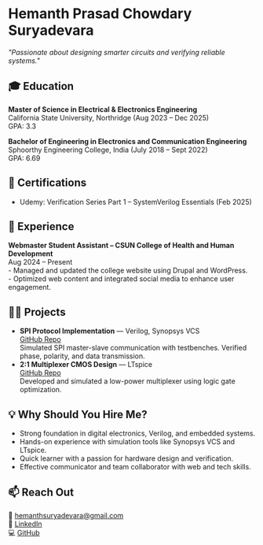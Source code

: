 <!DOCTYPE html>
<html lang="en">
<head>
  <meta charset="UTF-8" />
  <meta name="viewport" content="width=device-width, initial-scale=1.0" />
</head>
  
<body>
  <h1>Hemanth Prasad Chowdary Suryadevara</h1>
  <p><i>"Passionate about designing smarter circuits and verifying reliable systems."</i></p>
</body>
</html>


  <!-- 🎓 Education -->
  <h2>🎓 Education</h2>
  <p>
    <b>Master of Science in Electrical & Electronics Engineering</b><br/>
    California State University, Northridge (Aug 2023 – Dec 2025)<br/>
    GPA: 3.3
  </p>
  <p>
    <b>Bachelor of Engineering in Electronics and Communication Engineering</b><br/>
    Sphoorthy Engineering College, India (July 2018 – Sept 2022)<br/>
    GPA: 6.69
  </p>

  <!-- 🏅 Certifications -->
  <h2>🏅 Certifications</h2>
  <ul>
    <li>Udemy: Verification Series Part 1 – SystemVerilog Essentials (Feb 2025)</li>
  </ul>

  <!-- 💼 Experience -->
  <h2>💼 Experience</h2>
  <p>
    <b>Webmaster Student Assistant – CSUN College of Health and Human Development</b><br/>
    Aug 2024 – Present<br/>
    - Managed and updated the college website using Drupal and WordPress.<br/>
    - Optimized web content and integrated social media to enhance user engagement.
  </p>

  <!-- 👨‍💻 Projects -->
  <h2>👨‍💻 Projects</h2>
  <ul>
    <li>
      <b>SPI Protocol Implementation</b> — Verilog, Synopsys VCS<br/>
      <a href="https://github.com/yourusername/spi-protocol-verilog" target="_blank" rel="noopener noreferrer">GitHub Repo</a><br/>
      Simulated SPI master-slave communication with testbenches. Verified phase, polarity, and data transmission.
    </li>
    <li>
      <b>2:1 Multiplexer CMOS Design</b> — LTspice<br/>
      <a href="https://github.com/yourusername/ltspice-mux" target="_blank" rel="noopener noreferrer">GitHub Repo</a><br/>
      Developed and simulated a low-power multiplexer using logic gate optimization.
    </li>
  </ul>

  <!-- 💡 Why Hire Me? -->
  <h2>💡 Why Should You Hire Me?</h2>
  <ul>
    <li>Strong foundation in digital electronics, Verilog, and embedded systems.</li>
    <li>Hands-on experience with simulation tools like Synopsys VCS and LTspice.</li>
    <li>Quick learner with a passion for hardware design and verification.</li>
    <li>Effective communicator and team collaborator with web and tech skills.</li>
  </ul>

  <!-- 📫 Reach Out -->
  <h2>📫 Reach Out</h2>
  <p>
    📧 <a href="mailto:hemanthsuryadevara@gmail.com" target="_blank" rel="noopener noreferrer">hemanthsuryadevara@gmail.com</a><br/>
    🔗 <a href="https://linkedin.com/in/hemanth-prasad-chowdary-suryadevara-965130174/" target="_blank" rel="noopener noreferrer">LinkedIn</a><br/>
    💻 <a href="https://github.com/yourusername" target="_blank" rel="noopener noreferrer">GitHub</a>
  </p>

</body>
</html>
